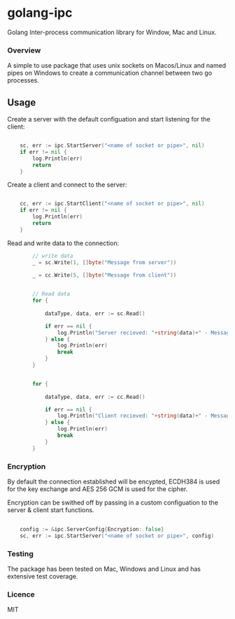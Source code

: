 # golang-ipc
 Golang Inter-process communication library for Window, Mac and Linux.


 ### Overview
 
 A simple to use package that uses unix sockets on Macos/Linux and named pipes on Windows to create a communication channel between two go processes.


## Usage

Create a server with the default configuation and start listening for the client:

```go

	sc, err := ipc.StartServer("<name of socket or pipe>", nil)
	if err != nil {
		log.Println(err)
		return
	}

```

Create a client and connect to the server:

```go

	cc, err := ipc.StartClient("<name of socket or pipe>", nil)
	if err != nil {
		log.Println(err)
		return
	}

```
Read and write data to the connection:

```go
        // write data
        _ = sc.Write(1, []byte("Message from server"))
        
        _ = cc.Write(5, []byte("Message from client"))


        // Read data
        for {
            
            dataType, data, err := sc.Read()

            if err == nil {
                log.Println("Server recieved: "+string(data)+" - Message type: ", dataType)
            } else {
                log.Println(err)
                break
            }
	    }


        for {
            
            dataType, data, err := cc.Read()

            if err == nil {
                log.Println("Client recieved: "+string(data)+" - Message type: ", dataType)     
            } else {
                log.Println(err)
                break
            }
	    }

```

 ### Encryption

 By default the connection established will be encypted, ECDH384 is used for the key exchange and AES 256 GCM is used for the cipher.

 Encryption can be swithed off by passing in a custom configuation to the server & client start functions.

```go
    
    config := &ipc.ServerConfig{Encryption: false}
	sc, err := ipc.StartServer("<name of socket or pipe>", config)

```

 ### Testing

 The package has been tested on Mac, Windows and Linux and has extensive test coverage.

### Licence

MIT